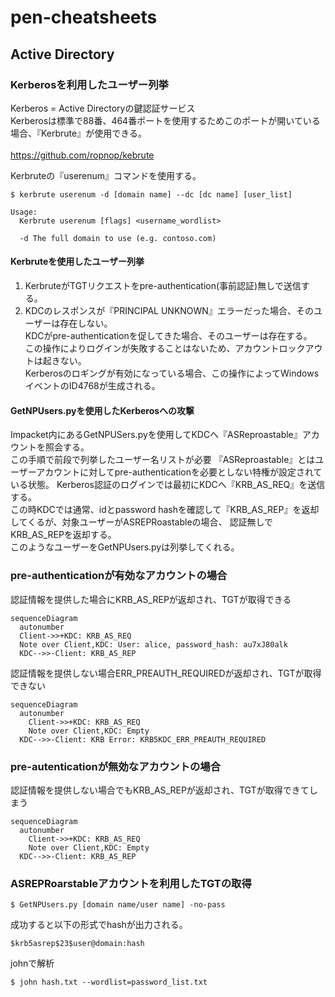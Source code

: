 # pen-cheatsheets

## Active Directory

### Kerberosを利用したユーザー列挙
Kerberos = Active Directoryの鍵認証サービス<br>
Kerberosは標準で88番、464番ポートを使用するためこのポートが開いている場合、『Kerbrute』が使用できる。<br>  
https://github.com/ropnop/kebrute

Kerbruteの『userenum』コマンドを使用する。

```
$ kerbrute userenum -d [domain name] --dc [dc name] [user_list]

Usage:
  Kerbrute userenum [flags] <username_wordlist>
  
  -d The full domain to use (e.g. contoso.com)
```

#### Kerbruteを使用したユーザー列挙
1. KerbruteがTGTリクエストをpre-authentication(事前認証)無しで送信する。
2. KDCのレスポンスが『PRINCIPAL UNKNOWN』エラーだった場合、そのユーザーは存在しない。<br>
   KDCがpre-authenticationを促してきた場合、そのユーザーは存在する。<br>
   この操作によりログインが失敗することはないため、アカウントロックアウトは起きない。<br>
   Kerberosのロギングが有効になっている場合、この操作によってWindowsイベントのID4768が生成される。


#### GetNPUsers.pyを使用したKerberosへの攻撃
Impacket内にあるGetNPUSers.pyを使用してKDCへ『ASReproastable』アカウントを照会する。<br>
この手順で前段で列挙したユーザー名リストが必要
『ASReproastable』とはユーザーアカウントに対してpre-authenticationを必要としない特権が設定されている状態。
Kerberos認証のログインでは最初にKDCへ『KRB_AS_REQ』を送信する。<br>
この時KDCでは通常、idとpassword hashを確認して『KRB_AS_REP』を返却してくるが、対象ユーザーがASREPRoastableの場合、
認証無しでKRB_AS_REPを返却する。<br>
このようなユーザーをGetNPUsers.pyは列挙してくれる。

### pre-authenticationが有効なアカウントの場合
認証情報を提供した場合にKRB_AS_REPが返却され、TGTが取得できる
```mermaid
sequenceDiagram
  autonumber
  Client->>+KDC: KRB_AS_REQ
  Note over Client,KDC: User: alice, password_hash: au7xJ80alk
  KDC-->>-Client: KRB_AS_REP
```

認証情報を提供しない場合ERR_PREAUTH_REQUIREDが返却され、TGTが取得できない
```mermaid
sequenceDiagram
  autonumber
    Client->>+KDC: KRB_AS_REQ
    Note over Client,KDC: Empty
  KDC-->>-Client: KRB Error: KRB5KDC_ERR_PREAUTH_REQUIRED
```

### pre-autenticationが無効なアカウントの場合
認証情報を提供しない場合でもKRB_AS_REPが返却され、TGTが取得できてしまう
```mermaid
sequenceDiagram
  autonumber
    Client->>+KDC: KRB_AS_REQ
    Note over Client,KDC: Empty
  KDC-->>-Client: KRB_AS_REP
```

### ASREPRoarstableアカウントを利用したTGTの取得
```
$ GetNPUsers.py [domain name/user name] -no-pass
```

成功すると以下の形式でhashが出力される。
```
$krb5asrep$23$user@domain:hash
```

johnで解析

```
$ john hash.txt --wordlist=password_list.txt
```
